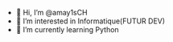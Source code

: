 - 👋 Hi, I’m @amay1sCH
- 👀 I’m interested in Informatique(FUTUR DEV)
- 🌱 I’m currently learning Python 
<!---
amay1sCH/amay1sCH is a ✨ special ✨ repository because its `README.md` (this file) appears on your GitHub profile.
You can click the Preview link to take a look at your changes.
--->
